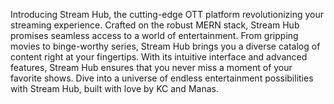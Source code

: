 Introducing Stream Hub, the cutting-edge OTT platform revolutionizing your streaming experience. Crafted on the robust MERN stack, Stream Hub promises seamless access to a world of entertainment. From gripping movies to binge-worthy series, Stream Hub brings you a diverse catalog of content right at your fingertips. With its intuitive interface and advanced features, Stream Hub ensures that you never miss a moment of your favorite shows. Dive into a universe of endless entertainment possibilities with Stream Hub, built with love by KC and Manas.
